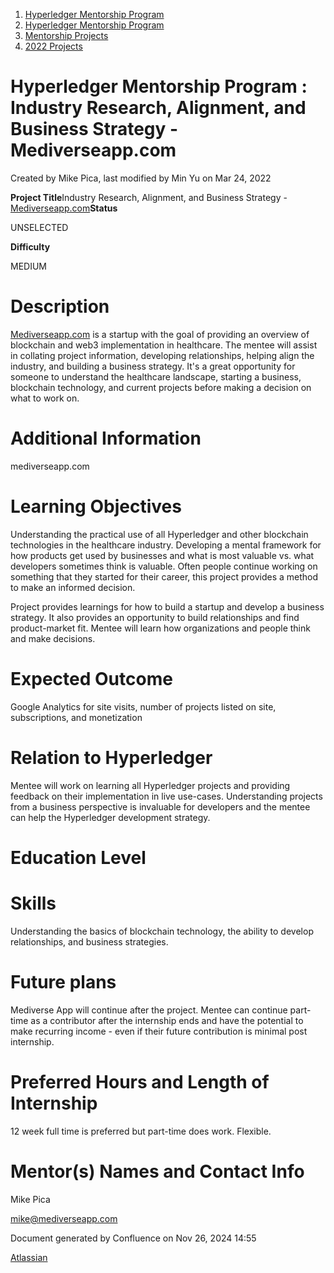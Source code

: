 1. [Hyperledger Mentorship Program](index.html)
2. [Hyperledger Mentorship Program](Hyperledger-Mentorship-Program_21954571.html)
3. [Mentorship Projects](Mentorship-Projects_21954604.html)
4. [2022 Projects](2022-Projects_21954800.html)

# Hyperledger Mentorship Program : Industry Research, Alignment, and Business Strategy - Mediverseapp.com

Created by Mike Pica, last modified by Min Yu on Mar 24, 2022

**Project Title**Industry Research, Alignment, and Business Strategy - [Mediverseapp.com](http://Mediverseapp.com)**Status**

UNSELECTED

**Difficulty**

MEDIUM   

# Description

[Mediverseapp.com](http://Mediverseapp.com) is a startup with the goal of providing an overview of blockchain and web3 implementation in healthcare. The mentee will assist in collating project information, developing relationships, helping align the industry, and building a business strategy. It's a great opportunity for someone to understand the healthcare landscape, starting a business, blockchain technology, and current projects before making a decision on what to work on. 

# Additional Information

mediverseapp.com

# Learning Objectives

Understanding the practical use of all Hyperledger and other blockchain technologies in the healthcare industry. Developing a mental framework for how products get used by businesses and what is most valuable vs. what developers sometimes think is valuable. Often people continue working on something that they started for their career, this project provides a method to make an informed decision.

Project provides learnings for how to build a startup and develop a business strategy. It also provides an opportunity to build relationships and find product-market fit. Mentee will learn how organizations and people think and make decisions.

# Expected Outcome

Google Analytics for site visits, number of projects listed on site, subscriptions, and monetization

# Relation to Hyperledger

Mentee will work on learning all Hyperledger projects and providing feedback on their implementation in live use-cases. Understanding projects from a business perspective is invaluable for developers and the mentee can help the Hyperledger development strategy.

# Education Level

# Skills

Understanding the basics of blockchain technology, the ability to develop relationships, and business strategies.

# Future plans

Mediverse App will continue after the project. Mentee can continue part-time as a contributor after the internship ends and have the potential to make recurring income - even if their future contribution is minimal post internship.

# Preferred Hours and Length of Internship

12 week full time is preferred but part-time does work. Flexible.

# Mentor(s) Names and Contact Info

Mike Pica

mike@mediverseapp.com

Document generated by Confluence on Nov 26, 2024 14:55

[Atlassian](http://www.atlassian.com/)
